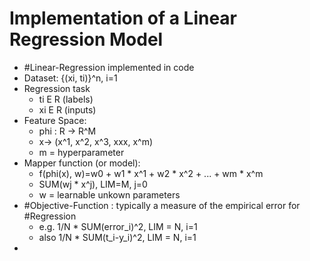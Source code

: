 # Implementation of a Linear Regression Model
- #Linear-Regression implemented in code
- Dataset: {(xi, ti)}^n, i=1
- Regression task 
	- ti E R (labels)
	- xi E R (inputs)
- Feature Space: 
	- phi : R -> R^M
	- x->  (x^1, x^2, x^3, xxx, x^m)
	- m = hyperparameter
- Mapper function (or model):
	- f(phi(x), w)=w0 + w1 * x^1 + w2 * x^2 + ... + wm * x^m
	- SUM(wj * x^j), LIM=M, j=0
	- w = learnable unkown parameters
- #Objective-Function : typically a measure of the empirical error for #Regression 
	- e.g. 1/N * SUM(error_i)^2, LIM = N, i=1
	- also 1/N * SUM(t_i-y_i)^2, LIM = N, i=1
- 